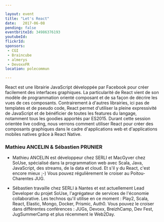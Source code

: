 ```yaml
---

layout: event
title: "Let's React"
date:   2017-06-08
pending: false
eventbriteId: 34986376193
youtubeId:
flickrId: 
sponsors:
 - CGI
 - Braincube
 - almerys
 - DevoxxFR
location: polecommun

---
```


React est une librairie JavaScript développée par Facebook pour créer facilement des interfaces graphiques. La particularité de React vient de son modèle de programmation orienté composant et de sa façon de décrire les vues de ces composants. Contrairement à d'autres librairies, ici pas de templates et de pseudo code, React permet d'utiliser la pleine expressivité de JavaScript et de bénéficier de toutes les features du langage, notamment tous les goodies apportés par ES2015. 
Durant cette session orientée live coding, nous verrons comment utiliser React pour créer des composants graphiques dans le cadre d'applications web et d'applications mobiles natives grâce à React Native.

### Mathieu ANCELIN & Sébastien PRUNIER

- Mathieu ANCELIN est développeur chez SERLI et MacGyver chez SoUse, spécialisé dans la programmation web avec Scala, Java, JavaScript, des streams, de la data et cloud. Et s'il y du React, c'est encore mieux ;-) Vous pouvez régulièrement le croiser au Poitou-Charentes JUG.

- Sébastien travaille chez SERLI à Nantes et est actuellement Lead Developer du projet SoUse, l'agrégateur de services de l'économie collaborative. Les technos qu'il utilise en ce moment : Play2, Scala, React, Elastic, Mongo, Docker, Prismic, Auth0. Vous pouvez le croiser dans différentes conférences : JUGs, Devoxx, BreizhCamp, Dev Fest, JugSummerCamp et plus récemment le Web2Day.
